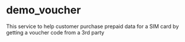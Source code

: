 # demo_voucher
This service to help customer purchase prepaid data for a SIM card by getting a voucher code from a 3rd party

